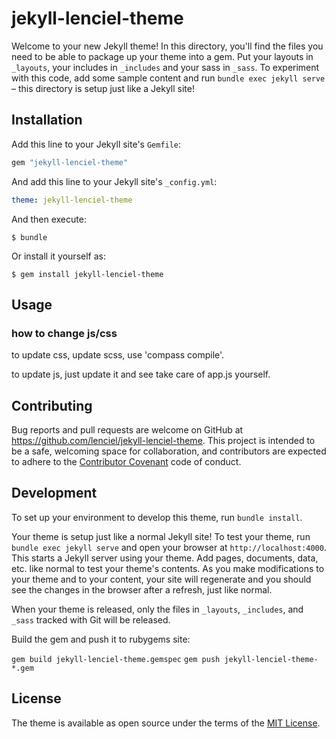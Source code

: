 # jekyll-lenciel-theme

Welcome to your new Jekyll theme! In this directory, you'll find the files you need to be able to package up your theme into a gem. Put your layouts in `_layouts`, your includes in `_includes` and your sass in `_sass`. To experiment with this code, add some sample content and run `bundle exec jekyll serve` – this directory is setup just like a Jekyll site!

## Installation

Add this line to your Jekyll site's `Gemfile`:

```ruby
gem "jekyll-lenciel-theme"
```

And add this line to your Jekyll site's `_config.yml`:

```yaml
theme: jekyll-lenciel-theme
```

And then execute:

    $ bundle

Or install it yourself as:

    $ gem install jekyll-lenciel-theme

## Usage

### how to change js/css

to update css, update scss, use 'compass compile'.

to update js, just update it and see take care of app.js yourself.
## Contributing

Bug reports and pull requests are welcome on GitHub at https://github.com/lenciel/jekyll-lenciel-theme. This project is intended to be a safe, welcoming space for collaboration, and contributors are expected to adhere to the [Contributor Covenant](http://contributor-covenant.org) code of conduct.

## Development

To set up your environment to develop this theme, run `bundle install`.

Your theme is setup just like a normal Jekyll site! To test your theme, run `bundle exec jekyll serve` and open your browser at `http://localhost:4000`. This starts a Jekyll server using your theme. Add pages, documents, data, etc. like normal to test your theme's contents. As you make modifications to your theme and to your content, your site will regenerate and you should see the changes in the browser after a refresh, just like normal.

When your theme is released, only the files in `_layouts`, `_includes`, and `_sass` tracked with Git will be released.

Build the gem and push it to rubygems site:

`gem build jekyll-lenciel-theme.gemspec`
`gem push jekyll-lenciel-theme-*.gem`

## License

The theme is available as open source under the terms of the [MIT License](https://opensource.org/licenses/MIT).

